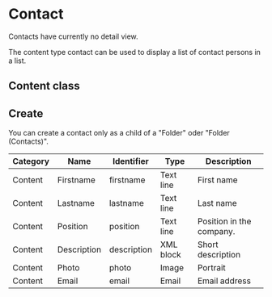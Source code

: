 #  Contact 

Contacts have currently no detail view.

The content type contact can be used to display a list of contact persons in a list.

## Content class



## Create

You can create a contact only as a child of a "Folder" oder "Folder (Contacts)".

|Category|Name|Identifier|Type|Description|
|--------|----|----------|----|-----------|
|Content|Firstname|	firstname|	Text line|	First name|
|Content|Lastname|lastname	|Text line|	Last name|         
|Content|Position	|position|	Text line	|Position in the company.|         
|Content| Description	|description	|XML block	|Short description|         
|Content|Photo|	photo|	Image|	Portrait|         
|Content|Email|	email	|Email	|Email address  |
